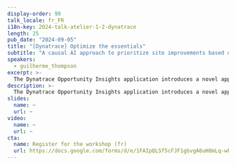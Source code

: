 ```yaml
---
display-order: 99
talk_locale: fr_FR
i18n-key: 2024-talk-atelier-1-2-dynatrace
length: 25
pub_date: "2024-09-05"
title: "[Dynatrace] Optimize the essentials"
subtitle: "A causal AI approach to prioritize site improvements based on business impacts."
speakers:
  - guilherme_thompson
excerpt: >-
  The Dynatrace Opportunity Insights application introduces a novel approach to improving web performance, with a focus on understanding the impact on sales and user experience of slowness or errors. Using causal AI and real user data (RUM), Opportunity Insights identifies the crucial performance and error metrics affecting site results, and quantifies the potential business impact of targeted optimizations. This enables decision-makers and application managers to make data-driven decisions to maximize results, moving from traditional static recommendations to dynamic strategies contextualized to the application. In this presentation, we'll explore the engine that powers Opportunity Insights.
description: >-
  The Dynatrace Opportunity Insights application introduces a novel approach to improving web performance, with a focus on understanding the impact on sales and user experience of slowness or errors. Using causal AI and real user data (RUM), Opportunity Insights identifies the crucial performance and error metrics affecting site results, and quantifies the potential business impact of targeted optimizations. This enables decision-makers and application managers to make data-driven decisions to maximize results, moving from traditional static recommendations to dynamic strategies contextualized to the application. In this presentation, we'll explore the engine that powers Opportunity Insights.
slides:
  name: ~
  url: ~
video:
  name: ~
  url: ~
cta:
  name: Register for the workshop (fr)
  url: https://docs.google.com/forms/d/e/1FAIpQLSf5cFJF1gbvgA6uH8mLq-wFIhLq4i5e4EHWYFxEQZfWsB4Pfg/viewform?usp=sf_link
---
```

